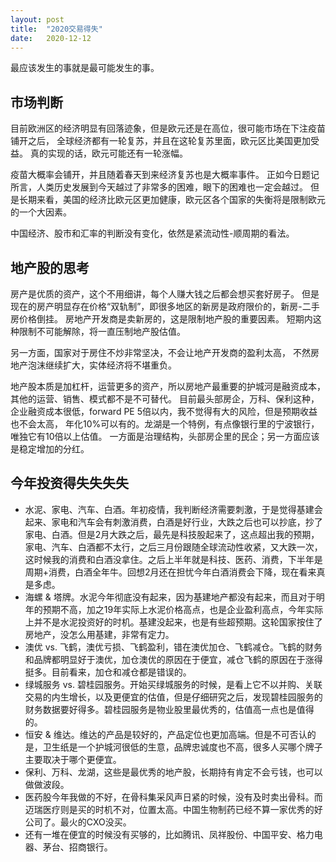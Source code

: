 ```yaml
---
layout: post
title:  "2020交易得失"
date:   2020-12-12
---
```


最应该发生的事就是最可能发生的事。

## 市场判断
目前欧洲区的经济明显有回落迹象，但是欧元还是在高位，很可能市场在下注疫苗铺开之后，
全球经济都有一轮复苏，并且在这轮复苏里面，欧元区比美国更加受益。
真的实现的话，欧元可能还有一轮涨幅。

疫苗大概率会铺开，并且随着春天到来经济复苏也是大概率事件。
正如今日题记所言，人类历史发展到今天越过了非常多的困难，眼下的困难也一定会越过。
但是长期来看，美国的经济比欧元区更加健康，欧元区各个国家的失衡将是限制欧元的一个大因素。

中国经济、股市和汇率的判断没有变化，依然是紧流动性-顺周期的看法。

## 地产股的思考
房产是优质的资产，这个不用细讲，每个人赚大钱之后都会想买套好房子。
但是现在的房产明显存在价格“双轨制”，即很多地区的新房是政府限价的，新房-二手房价格倒挂。
房地产开发商是卖新房的，这是限制地产股的重要因素。
短期内这种限制不可能解除，将一直压制地产股估值。

另一方面，国家对于房住不炒非常坚决，不会让地产开发商的盈利太高，
不然房地产泡沫继续扩大，实体经济将不堪重负。

地产股本质是加杠杆，运营更多的资产，所以房地产最重要的护城河是融资成本，其他的运营、销售、模式都不是不可替代。
目前最头部房企，万科、保利这种，企业融资成本很低，forward PE 5倍以内，我不觉得有大的风险，但是预期收益也不会太高，
年化10%可以有的。龙湖是一个特例，有点像银行里的宁波银行，唯独它有10倍以上估值。
一方面是治理结构，头部房企里的民企；另一方面应该是稳定增加的分红。

## 今年投资得失失失失
* 水泥、家电、汽车、白酒。年初疫情，我判断经济需要刺激，于是觉得基建会起来、家电和汽车会有刺激消费，白酒是好行业，大跌之后也可以抄底，抄了家电、白酒。但是2月大跌之后，最先是科技股起来了，这点超出我的预期，家电、汽车、白酒都不太行，之后三月份跟随全球流动性收紧，又大跌一次，这时候我的消费和白酒没拿住。之后上半年就是科技、医药、消费，下半年是周期+消费，白酒全年牛。回想2月还在担忧今年白酒消费会下降，现在看来真是多虑。
* 海螺 & 塔牌。水泥今年彻底没有起来，因为基建地产都没有起来，而且对于明年的预期不高，加之19年实际上水泥价格高点，也是企业盈利高点，今年实际上并不是水泥投资好的时机。基建没起来，也是有些超预期。这轮国家按住了房地产，没怎么用基建，非常有定力。
* 澳优 vs. 飞鹤，澳优亏损、飞鹤盈利，错在澳优加仓、飞鹤减仓。飞鹤的财务和品牌都明显好于澳优，加仓澳优的原因在于便宜，减仓飞鹤的原因在于涨得挺多。目前看来，加仓和减仓都是错误的。
* 绿城服务 vs. 碧桂园服务。开始买绿城服务的时候，是看上它不以并购、关联交易的内生增长，以及更便宜的估值，但是仔细研究之后，发现碧桂园服务的财务数据要好得多。碧桂园服务是物业股里最优秀的，估值高一点也是值得的。
* 恒安 & 维达。维达的产品是较好的，产品定位也更加高端。但是不可否认的是，卫生纸是一个护城河很低的生意，品牌忠诚度也不高，很多人买哪个牌子主要取决于哪个更便宜。
* 保利、万科、龙湖，这些是最优秀的地产股，长期持有肯定不会亏钱，也可以做做波段。
* 医药股今年我做的不好，在骨科集采风声日紧的时候，没有及时卖出骨科。而迈瑞医疗则是买的时机不对，位置太高。中国生物制药已经不算一家优秀的好公司了。最火的CXO没买。
* 还有一堆在便宜的时候没有买够的，比如腾讯、凤祥股份、中国平安、格力电器、茅台、招商银行。

